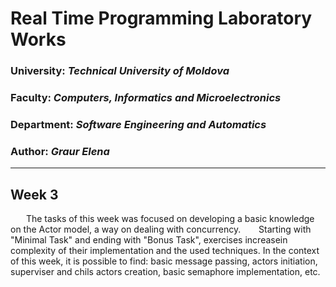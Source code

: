 # Real Time Programming Laboratory Works

### University: _Technical University of Moldova_
### Faculty: _Computers, Informatics and Microelectronics_
### Department: _Software Engineering and Automatics_
### Author: _Graur Elena_

----

## Week 3
&ensp;&ensp;&ensp; The tasks of this week was focused on developing a basic 
knowledge on the Actor model, a way on dealing with concurrency.
&ensp;&ensp;&ensp; Starting with "Minimal Task" and ending with "Bonus Task",
exercises increasein complexity of their implementation and the used techniques.
In the context of this week, it is possible to find: basic message passing, actors initiation, 
superviser and chils actors creation, basic semaphore implementation, etc.